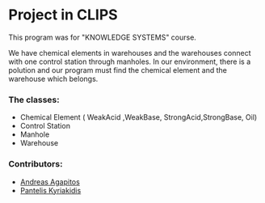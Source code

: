 # Project in CLIPS
Τhis program was for "KNOWLEDGE SYSTEMS" course.

We have chemical elements in warehouses and the warehouses connect with one control station through manholes. In our environment, there is a polution and our program must find the chemical element and the warehouse which belongs.
### The classes:
* Chemical Element ( WeakAcid ,WeakBase, StrongAcid,StrongBase, Oil)
* Control Station
* Manhole
* Warehouse

### Contributors:
* [Andreas Agapitos](https://github.com/andreasagap)
* [Pantelis Kyriakidis](https://github.com/PantelisKyriakidis)